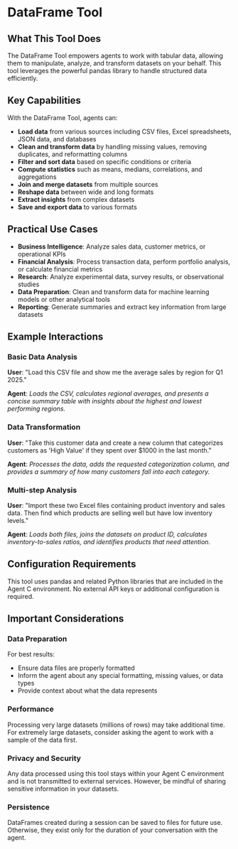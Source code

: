 # DataFrame Tool

## What This Tool Does

The DataFrame Tool empowers agents to work with tabular data, allowing them to manipulate, analyze, and transform datasets on your behalf. This tool leverages the powerful pandas library to handle structured data efficiently.

## Key Capabilities

With the DataFrame Tool, agents can:

- **Load data** from various sources including CSV files, Excel spreadsheets, JSON data, and databases
- **Clean and transform data** by handling missing values, removing duplicates, and reformatting columns
- **Filter and sort data** based on specific conditions or criteria
- **Compute statistics** such as means, medians, correlations, and aggregations
- **Join and merge datasets** from multiple sources
- **Reshape data** between wide and long formats
- **Extract insights** from complex datasets
- **Save and export data** to various formats

## Practical Use Cases

- **Business Intelligence**: Analyze sales data, customer metrics, or operational KPIs
- **Financial Analysis**: Process transaction data, perform portfolio analysis, or calculate financial metrics
- **Research**: Analyze experimental data, survey results, or observational studies
- **Data Preparation**: Clean and transform data for machine learning models or other analytical tools
- **Reporting**: Generate summaries and extract key information from large datasets

## Example Interactions

### Basic Data Analysis

**User**: "Load this CSV file and show me the average sales by region for Q1 2025."

**Agent**: *Loads the CSV, calculates regional averages, and presents a concise summary table with insights about the highest and lowest performing regions.*

### Data Transformation

**User**: "Take this customer data and create a new column that categorizes customers as 'High Value' if they spent over $1000 in the last month."

**Agent**: *Processes the data, adds the requested categorization column, and provides a summary of how many customers fall into each category.*

### Multi-step Analysis

**User**: "Import these two Excel files containing product inventory and sales data. Then find which products are selling well but have low inventory levels."

**Agent**: *Loads both files, joins the datasets on product ID, calculates inventory-to-sales ratios, and identifies products that need attention.*

## Configuration Requirements

This tool uses pandas and related Python libraries that are included in the Agent C environment. No external API keys or additional configuration is required.

## Important Considerations

### Data Preparation

For best results:
- Ensure data files are properly formatted
- Inform the agent about any special formatting, missing values, or data types
- Provide context about what the data represents

### Performance

Processing very large datasets (millions of rows) may take additional time. For extremely large datasets, consider asking the agent to work with a sample of the data first.

### Privacy and Security

Any data processed using this tool stays within your Agent C environment and is not transmitted to external services. However, be mindful of sharing sensitive information in your datasets.

### Persistence

DataFrames created during a session can be saved to files for future use. Otherwise, they exist only for the duration of your conversation with the agent.